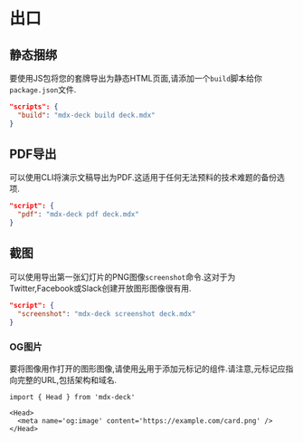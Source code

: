 
# 出口

## 静态捆绑

要使用JS包将您的套牌导出为静态HTML页面,请添加一个`build`脚本给你`package.json`文件.

```json
"scripts": {
  "build": "mdx-deck build deck.mdx"
}
```

## PDF导出

可以使用CLI将演示文稿导出为PDF.这适用于任何无法预料的技术难题的备份选项.

```json
"script": {
  "pdf": "mdx-deck pdf deck.mdx"
}
```

## 截图

可以使用导出第一张幻灯片的PNG图像`screenshot`命令.这对于为Twitter,Facebook或Slack创建开放图形图像很有用.

```json
"script": {
  "screenshot": "mdx-deck screenshot deck.mdx"
}
```

### OG图片

要将图像用作打开的图形图像,请使用[头](components.md#Head)用于添加元标记的组件.请注意,元标记应指向完整的URL,包括架构和域名.

```mdx
import { Head } from 'mdx-deck'

<Head>
  <meta name='og:image' content='https://example.com/card.png' />
</Head>
```

